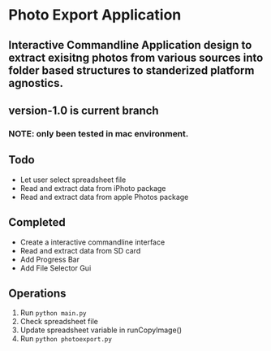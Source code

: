 # Photo Export Application
## Interactive Commandline Application design to extract exisitng photos from various sources into folder based structures to standerized platform agnostics. 
## version-1.0 is current branch
### NOTE: only been tested in mac environment. 
## Todo
- Let user select spreadsheet file
- Read and extract data from iPhoto package
- Read and extract data from apple Photos package
## Completed
- Create a interactive commandline interface
- Read and extract data from SD card
- Add Progress Bar
- Add File Selector Gui
## Operations
1. Run `python main.py`
2. Check spreadsheet file
3. Update spreadsheet variable in runCopyImage()
4. Run `python photoexport.py`